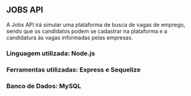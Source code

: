 ## JOBS API
A Jobs API irá simular uma plataforma de busca de vagas de emprego, sendo que os candidatos podem se cadastrar na plataforma e a candidatura às vagas informadas pelas empresas.

### Linguagem utilizada: Node.js

### Ferramentas utilizadas: Express e Sequelize

### Banco de Dados: MySQL